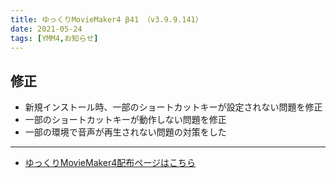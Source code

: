 ```yaml
---
title: ゆっくりMovieMaker4 β41 （v3.9.9.141）
date: 2021-05-24
tags: [YMM4,お知らせ]
---
```

## 修正
- 新規インストール時、一部のショートカットキーが設定されない問題を修正
- 一部のショートカットキーが動作しない問題を修正
- 一部の環境で音声が再生されない問題の対策をした

---

- [ゆっくりMovieMaker4配布ページはこちら](../index.md)